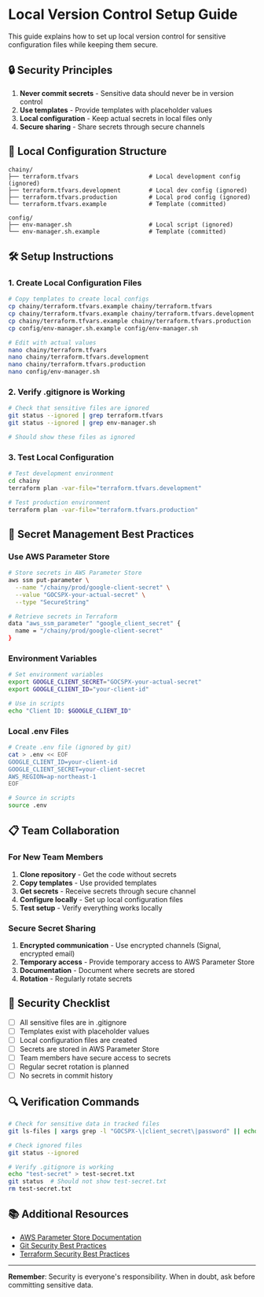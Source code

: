 # Local Version Control Setup Guide

This guide explains how to set up local version control for sensitive configuration files while keeping them secure.

## 🔒 Security Principles

1. **Never commit secrets** - Sensitive data should never be in version control
2. **Use templates** - Provide templates with placeholder values
3. **Local configuration** - Keep actual secrets in local files only
4. **Secure sharing** - Share secrets through secure channels

## 📁 Local Configuration Structure

```
chainy/
├── terraform.tfvars                    # Local development config (ignored)
├── terraform.tfvars.development        # Local dev config (ignored)
├── terraform.tfvars.production         # Local prod config (ignored)
└── terraform.tfvars.example            # Template (committed)

config/
├── env-manager.sh                      # Local script (ignored)
└── env-manager.sh.example              # Template (committed)
```

## 🛠️ Setup Instructions

### 1. Create Local Configuration Files

```bash
# Copy templates to create local configs
cp chainy/terraform.tfvars.example chainy/terraform.tfvars
cp chainy/terraform.tfvars.example chainy/terraform.tfvars.development
cp chainy/terraform.tfvars.example chainy/terraform.tfvars.production
cp config/env-manager.sh.example config/env-manager.sh

# Edit with actual values
nano chainy/terraform.tfvars
nano chainy/terraform.tfvars.development
nano chainy/terraform.tfvars.production
nano config/env-manager.sh
```

### 2. Verify .gitignore is Working

```bash
# Check that sensitive files are ignored
git status --ignored | grep terraform.tfvars
git status --ignored | grep env-manager.sh

# Should show these files as ignored
```

### 3. Test Local Configuration

```bash
# Test development environment
cd chainy
terraform plan -var-file="terraform.tfvars.development"

# Test production environment
terraform plan -var-file="terraform.tfvars.production"
```

## 🔐 Secret Management Best Practices

### Use AWS Parameter Store

```bash
# Store secrets in AWS Parameter Store
aws ssm put-parameter \
  --name "/chainy/prod/google-client-secret" \
  --value "GOCSPX-your-actual-secret" \
  --type "SecureString"

# Retrieve secrets in Terraform
data "aws_ssm_parameter" "google_client_secret" {
  name = "/chainy/prod/google-client-secret"
}
```

### Environment Variables

```bash
# Set environment variables
export GOOGLE_CLIENT_SECRET="GOCSPX-your-actual-secret"
export GOOGLE_CLIENT_ID="your-client-id"

# Use in scripts
echo "Client ID: $GOOGLE_CLIENT_ID"
```

### Local .env Files

```bash
# Create .env file (ignored by git)
cat > .env << EOF
GOOGLE_CLIENT_ID=your-client-id
GOOGLE_CLIENT_SECRET=your-client-secret
AWS_REGION=ap-northeast-1
EOF

# Source in scripts
source .env
```

## 📋 Team Collaboration

### For New Team Members

1. **Clone repository** - Get the code without secrets
2. **Copy templates** - Use provided templates
3. **Get secrets** - Receive secrets through secure channel
4. **Configure locally** - Set up local configuration files
5. **Test setup** - Verify everything works locally

### Secure Secret Sharing

1. **Encrypted communication** - Use encrypted channels (Signal, encrypted email)
2. **Temporary access** - Provide temporary access to AWS Parameter Store
3. **Documentation** - Document where secrets are stored
4. **Rotation** - Regularly rotate secrets

## 🚨 Security Checklist

- [ ] All sensitive files are in .gitignore
- [ ] Templates exist with placeholder values
- [ ] Local configuration files are created
- [ ] Secrets are stored in AWS Parameter Store
- [ ] Team members have secure access to secrets
- [ ] Regular secret rotation is planned
- [ ] No secrets in commit history

## 🔍 Verification Commands

```bash
# Check for sensitive data in tracked files
git ls-files | xargs grep -l "GOCSPX-\|client_secret\|password" || echo "No sensitive data found"

# Check ignored files
git status --ignored

# Verify .gitignore is working
echo "test-secret" > test-secret.txt
git status  # Should not show test-secret.txt
rm test-secret.txt
```

## 📚 Additional Resources

- [AWS Parameter Store Documentation](https://docs.aws.amazon.com/systems-manager/latest/userguide/systems-manager-parameter-store.html)
- [Git Security Best Practices](https://git-scm.com/docs/gitignore)
- [Terraform Security Best Practices](https://www.terraform.io/docs/cloud/guides/security.html)

---

**Remember**: Security is everyone's responsibility. When in doubt, ask before committing sensitive data.
